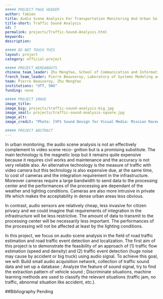 ```yaml
---
##### PROJECT PAGE HEADER
author: fabien
title: Audio Scene Analysis For Transportation Monitoring And Urban Safety
title-short: Traffic Sound Analysis
id: 7
permalink: projects/Traffic-Sound-Analysis.html
keywords: 
description:

##### DO NOT TOUCH THIS
layout: project
category: official-project

##### PROJECT WEREABOUTS
chinese_team_leader: Zhu MengYao, School of Communication and Information Technology, SHU
french_team_leader: Pierre Beauseroy, Laboratory of Systems Modeling and Dependability, UTT
team: Pierre Beauseroy, Zhu MengYao
institutions: "UTT, SHU"
funding: none

##### PROJECT IMAGE
image_title: 
image_big: projects/traffic-sound-analysis-big.jpg
image_small: projects/traffic-sound-analysis-square.jpg
image_alt:
image_credit: "Photo: [VFS Sound Design for Visual Media: Mission Raceway Park](https://www.flickr.com/photos/vancouverfilmschool/8051310772/in/set-72157631685886317) by [Vancouver Film School](https://www.flickr.com/photos/vancouverfilmschool/) , licensed under [CC BY 2.0](https://creativecommons.org/licenses/by/2.0/) / Cropped"

##### PROJECT ABSTRACT
---
```

In urban monitoring, the audio scene analysis is not an effectively complement to video scene reco- gnition but is a promising substitute. The main technology is the magnetic loop but it remains quite expensive because it requires civil works and maintenance and the accuracy is not very reliable also. An alternative technology is the measure of traffic with video camera but this technology is also expensive due, at the same time, to cost of cameras and the integration requirement in the infrastructure. Moreover cameras require a large bandwidth to send data to the processing center and the performances of the processing are dependant of the weather and lighting conditions. Cameras are also more intrusive in private life which makes the acceptability in dense urban areas less obvious.

In contrast, audio sensors are relatively cheap, less invasive for citizen privacy and we could imagine that requirements of integration in the infrastructure will be less restrictive. The amount of data to transmit to the processing center will be necessarily less important. The performances of the processing will not be affected at least by the lighting conditions.

In this project, we focus on audio scene analysis in the field of road traffic estimation and road traffic event detection and localization. The first aim of this project is to demonstrate the feasibility of an approach of (1) traffic flow estimation (speed and density) and (2) traffic event detection (huge noise may cause by accident or big truck) using audio signal. To achieve this goal, we will: Build small audio acquisition network, collection of traffic sound data and set up a database ; Analyze the feature of sound signal, try to find the extraction pattern of vehicle sound ; Discriminate situations, machine learning methods are used to classify the relevant situations (traffic jam, no traffic, abnormal situation like accident, etc.).

##Bibliography
Pending